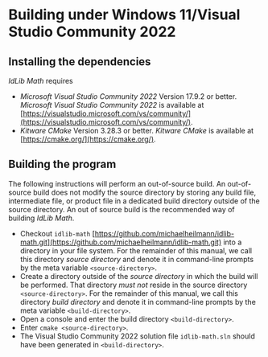 # Building under Windows 11/Visual Studio Community 2022

## Installing the dependencies

*IdLib Math* requires
- *Microsoft Visual Studio Community 2022* Version 17.9.2 or better.
  *Microsoft Visual Studio Community 2022* is available at [https://visualstudio.microsoft.com/vs/community/](https://visualstudio.microsoft.com/vs/community/).
- *Kitware CMake* Version 3.28.3 or better.
  *Kitware CMake* is available at [https://cmake.org/](https://cmake.org/).

## Building the program
The following instructions will perform an out-of-source build. An out-of-source build does not modify the source directory
by storing any build file, intermediate file, or product file in a dedicated build directory outside of the source directory.
An out of source build is the recommended way of building *IdLib Math*.

- Checkout `idlib-math` [https://github.com/michaelheilmann/idlib-math.git](https://github.com/michaelheilmann/idlib-math.git) into a directory in your file system.
  For the remainder of this manual, we call this directory *source directory* and denote it in command-line prompts by the meta variable `<source-directory>`.
- Create a directory outside of the *source directory* in which the build will be performed.
  That directory *must not* reside in the source directory `<source-directory>`.
  For the remainder of this manual, we call this directory *build directory* and denote it in command-line prompts by the meta variable `<build-directory>`.
- Open a console and enter the build directory `<build-directory>`.
- Enter `cmake <source-directory>`.
- The Visual Studio Community 2022 solution file `idlib-math.sln` should have been generated in `<build-directory>`.
